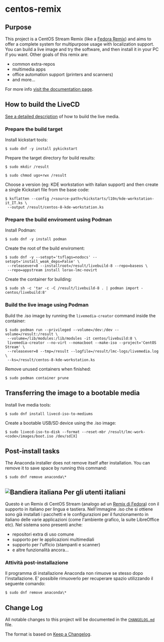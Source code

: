 # centos-remix

## Purpose
This project is a CentOS Stream Remix (like a [Fedora Remix][01]) and aims to offer a complete system for multipurpose usage with localization support. You can build a live image and try the software, and then install it in your PC if you want.
Other goals of this remix are:

* common extra-repos
* multimedia apps
* office automation support (printers and scanners)
* and more...

For more info [visit the documentation page][02].

## How to build the LiveCD
[See a detailed description][03] of how to build the live media.

### Prepare the build target
Install kickstart tools:

```shell
$ sudo dnf -y install pykickstart
```

Prepare the target directory for build results:

```shell
$ sudo mkdir /result

$ sudo chmod ugo+rwx /result
```

Choose a version (eg: KDE workstation with italian support) and then create a single Kickstart file from the base code:

```shell
$ ksflatten --config /<source-path>/kickstarts/l10n/kde-workstation-it_IT.ks \
 --output /result/centos-8-kde-workstation.ks
```

### Prepare the build enviroment using Podman
Install Podman:

```shell
$ sudo dnf -y install podman
```

Create the root of the build enviroment:

```shell
$ sudo dnf -y --setopt='tsflags=nodocs' --setopt='install_weak_deps=False' \
 --releasever=8 --installroot=/result/livebuild-8 --repo=baseos \
 --repo=appstream install lorax-lmc-novirt
```

Create the container for building:

```shell
$ sudo sh -c 'tar -c -C /result/livebuild-8 . | podman import - centos/livebuild:8'
```

### Build the live image using Podman
Build the .iso image by running the `livemedia-creator` command inside the container:

```shell
$ sudo podman run --privileged --volume=/dev:/dev --volume=/result:/result \
 --volume=/lib/modules:/lib/modules -it centos/livebuild:8 \
 livemedia-creator --no-virt --nomacboot --make-iso --project='CentOS Stream' \
 --releasever=8 --tmp=/result --logfile=/result/lmc-logs/livemedia.log \
 --ks=/result/centos-8-kde-workstation.ks
```

Remove unused containers when finished:

```shell
$ sudo podman container prune
```

## Transferring the image to a bootable media
Install live media tools:

```shell
$ sudo dnf install livecd-iso-to-mediums
```

Create a bootable USB/SD device using the .iso image:

```shell
$ sudo livecd-iso-to-disk --format --reset-mbr /result/lmc-work-<code>/images/boot.iso /dev/sd[X]
```

## Post-install tasks
The Anaconda installer does not remove itself after installation. You can remove it to save space by running this command:

```shell
$ sudo dnf remove anaconda\*
```

## ![Bandiera italiana][04] Per gli utenti italiani
Questo è un Remix di CentOS Stream (analogo ad un [Remix di Fedora][01]) con il supporto in italiano per lingua e tastiera. Nell'immagine .iso che si ottiene sono già installati i pacchetti e le configurazioni per il funzionamento in italiano delle varie applicazioni (come l'ambiente grafico, la suite LibreOffice etc).
Nel sistema sono presenti anche:

* repositori extra di uso comune
* supporto per le applicazioni multimediali
* supporto per l'ufficio (stampanti e scanner)
* e altre funzionalità ancora...

### Attività post-installazione
Il programma di installazione Anaconda non rimuove se stesso dopo l'installazione. E' possibile rimuoverlo per recuperare spazio utilizzando il seguente comando:

```shell
$ sudo dnf remove anaconda\*
```

## Change Log
All notable changes to this project will be documented in the [`CHANGELOG.md`](CHANGELOG.md) file.

The format is based on [Keep a Changelog][05].

[01]: https://fedoraproject.org/wiki/Remix
[02]: https://mbugni.github.io/fedora-remix.html
[03]: https://weldr.io/lorax/lorax.html
[04]: http://flagpedia.net/data/flags/mini/it.png
[05]: https://keepachangelog.com/
